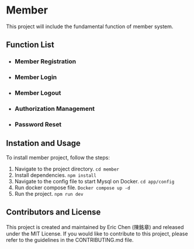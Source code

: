 # Member #
This project will include the fundamental function of member system.

## Function List ##

- ### Member Registration ###
- ### Member Login ###
- ### Member Logout ###
- ### Authorization Management ###
- ### Password Reset ###

## Instation and Usage ##

To install member project, follow the steps:

1. Navigate to the project directory. `cd member`
2. Install dependencies. `npm install`
3. Navigate to the config file to start Mysql on Docker. `cd app/config`
4. Run docker compose file. `Docker compose up -d`
5. Run the project. `npm run dev`

## Contributors and License ##
This project is created and maintained by Eric Chen (陳銘章) and released under the MIT License. If you would like to contribute to this project, please refer to the guidelines in the CONTRIBUTING.md file.
